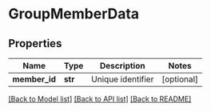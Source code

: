 # GroupMemberData

## Properties
Name | Type | Description | Notes
------------ | ------------- | ------------- | -------------
**member_id** | **str** | Unique identifier | [optional] 

[[Back to Model list]](../README.md#documentation-for-models) [[Back to API list]](../README.md#documentation-for-api-endpoints) [[Back to README]](../README.md)


